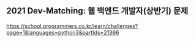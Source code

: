 ## 2021 Dev-Matching: 웹 백엔드 개발자(상반기) 문제
https://school.programmers.co.kr/learn/challenges?page=1&languages=python3&partIds=21366
